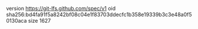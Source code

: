 version https://git-lfs.github.com/spec/v1
oid sha256:bd4fa91f5a8242bf08c04e1f83703ddecfc1b358e19339b3c3e48a0f50130aca
size 1627
